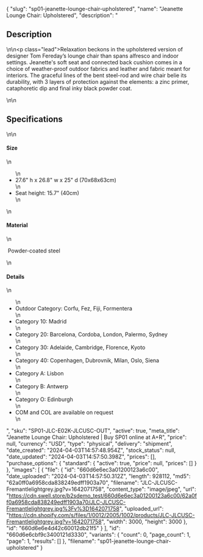 {
  "slug": "sp01-jeanette-lounge-chair-upholstered",
  "name": "Jeanette Lounge Chair: Upholstered",
  "description": "<h2>Description</h2>\n<!-- split -->\n<p class=\"lead\">Relaxation beckons in the upholstered version of designer Tom Fereday’s lounge chair than spans alfresco and indoor settings. Jeanette's soft seat and connected back cushion comes in a choice of weather-proof outdoor fabrics and leather and fabric meant for interiors. The graceful lines of the bent steel-rod and wire chair belie its durability, with 3 layers of protection against the elements: a zinc primer, cataphoretic dip and final inky black powder coat. </p>\n<!-- split -->\n<h2>Specifications</h2>\n<!-- split -->\n<h4>Size</h4>\n<ul>\n<li>27.6\" h x 26.8\" w x 25\" d (70x68x63cm)</li>\n<li>Seat height: 15.7\" (40cm)</li>\n</ul>\n<h4>Material</h4>\n<p> Powder-coated steel</p>\n<h4>Details</h4>\n<ul>\n<li>Outdoor Category: Corfu, Fez, Fiji, Formentera</li>\n<li>Category 10: Madrid</li>\n<li>Category 20: Barcelona, Cordoba, London, Palermo, Sydney</li>\n<li>Category 30: Adelaide, Cambridge, Florence, Kyoto</li>\n<li>Category 40: Copenhagen, Dubrovnik, Milan, Oslo, Siena</li>\n<li>Category A: Lisbon</li>\n<li>Category B: Antwerp</li>\n<li>Category O: Edinburgh</li>\n<li>COM and COL are available on request</li>\n</ul>",
  "sku": "SP01-JLC-E02K-JLCUSC-OUT",
  "active": true,
  "meta_title": "Jeanette Lounge Chair: Upholstered | Buy SP01 online at A+R",
  "price": null,
  "currency": "USD",
  "type": "physical",
  "delivery": "shipment",
  "date_created": "2024-04-03T14:57:48.954Z",
  "stock_status": null,
  "date_updated": "2024-04-03T14:57:50.398Z",
  "prices": [],
  "purchase_options": {
    "standard": {
      "active": true,
      "price": null,
      "prices": []
    }
  },
  "images": [
    {
      "file": {
        "id": "660d6e6ec3a01200123a6c00",
        "date_uploaded": "2024-04-03T14:57:50.312Z",
        "length": 928112,
        "md5": "62a0ff0a6958cda838249edff1903a70",
        "filename": "JLC-JLCUSC-Fremantlelightgrey.jpg?v=1642071758",
        "content_type": "image/jpeg",
        "url": "https://cdn.swell.store/b2sdemo_test/660d6e6ec3a01200123a6c00/62a0ff0a6958cda838249edff1903a70/JLC-JLCUSC-Fremantlelightgrey.jpg%3Fv%3D1642071758",
        "uploaded_url": "https://cdn.shopify.com/s/files/1/0012/2005/1002/products/JLC-JLCUSC-Fremantlelightgrey.jpg?v=1642071758",
        "width": 3000,
        "height": 3000
      },
      "id": "660d6e6e4d42c60012db21f5"
    }
  ],
  "id": "660d6e6cbf9c3400121d3330",
  "variants": {
    "count": 0,
    "page_count": 1,
    "page": 1,
    "results": []
  },
  "filename": "sp01-jeanette-lounge-chair-upholstered"
}